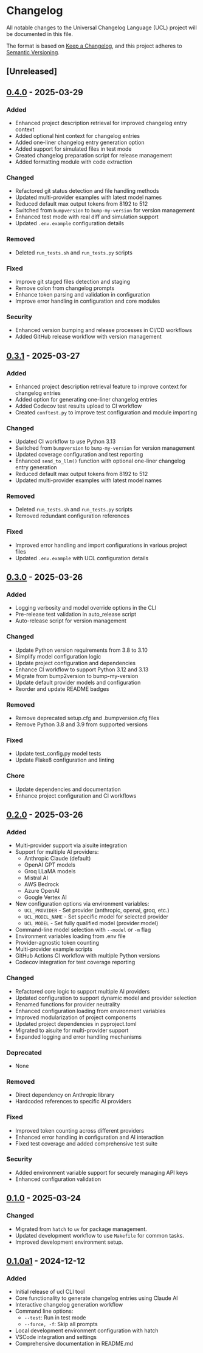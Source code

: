 <!-- markdownlint-disable MD024-->

# Changelog

All notable changes to the Universal Changelog Language (UCL) project will be documented in this file.

The format is based on [Keep a Changelog](https://keepachangelog.com/en/1.0.0/),
and this project adheres to [Semantic Versioning](https://semver.org/spec/v2.0.0.html).

## [Unreleased]

## [0.4.0] - 2025-03-29

### Added

- Enhanced project description retrieval for improved changelog entry context
- Added optional hint context for changelog entries
- Added one-liner changelog entry generation option
- Added support for simulated files in test mode
- Created changelog preparation script for release management
- Added formatting module with code extraction

### Changed

- Refactored git status detection and file handling methods
- Updated multi-provider examples with latest model names
- Reduced default max output tokens from 8192 to 512
- Switched from `bumpversion` to `bump-my-version` for version management
- Enhanced test mode with real diff and simulation support
- Updated `.env.example` configuration details

### Removed

- Deleted `run_tests.sh` and `run_tests.py` scripts

### Fixed

- Improve git staged files detection and staging
- Remove colon from changelog prompts
- Enhance token parsing and validation in configuration
- Improve error handling in configuration and core modules

### Security

- Enhanced version bumping and release processes in CI/CD workflows
- Added GitHub release workflow with version management

## [0.3.1] - 2025-03-27

### Added

- Enhanced project description retrieval feature to improve context for changelog entries
- Added option for generating one-liner changelog entries
- Added Codecov test results upload to CI workflow
- Created `conftest.py` to improve test configuration and module importing

### Changed

- Updated CI workflow to use Python 3.13
- Switched from `bumpversion` to `bump-my-version` for version management
- Updated coverage configuration and test reporting
- Enhanced `send_to_llm()` function with optional one-liner changelog entry generation
- Reduced default max output tokens from 8192 to 512
- Updated multi-provider examples with latest model names

### Removed

- Deleted `run_tests.sh` and `run_tests.py` scripts
- Removed redundant configuration references

### Fixed

- Improved error handling and import configurations in various project files
- Updated `.env.example` with UCL configuration details

## [0.3.0] - 2025-03-26

### Added

- Logging verbosity and model override options in the CLI
- Pre-release test validation in auto_release script
- Auto-release script for version management

### Changed

- Update Python version requirements from 3.8 to 3.10
- Simplify model configuration logic
- Update project configuration and dependencies
- Enhance CI workflow to support Python 3.12 and 3.13
- Migrate from bump2version to bump-my-version
- Update default provider models and configuration
- Reorder and update README badges

### Removed

- Remove deprecated setup.cfg and .bumpversion.cfg files
- Remove Python 3.8 and 3.9 from supported versions

### Fixed

- Update test_config.py model tests
- Update Flake8 configuration and linting

### Chore

- Update dependencies and documentation
- Enhance project configuration and CI workflows

## [0.2.0] - 2025-03-26

### Added

- Multi-provider support via aisuite integration
- Support for multiple AI providers:
  - Anthropic Claude (default)
  - OpenAI GPT models
  - Groq LLaMA models
  - Mistral AI
  - AWS Bedrock
  - Azure OpenAI
  - Google Vertex AI
- New configuration options via environment variables:
  - `UCL_PROVIDER` - Set provider (anthropic, openai, groq, etc.)
  - `UCL_MODEL_NAME` - Set specific model for selected provider
  - `UCL_MODEL` - Set fully qualified model (provider:model)
- Command-line model selection with `--model` or `-m` flag
- Environment variables loading from .env file
- Provider-agnostic token counting
- Multi-provider example scripts
- GitHub Actions CI workflow with multiple Python versions
- Codecov integration for test coverage reporting

### Changed

- Refactored core logic to support multiple AI providers
- Updated configuration to support dynamic model and provider selection
- Renamed functions for provider neutrality
- Enhanced configuration loading from environment variables
- Improved modularization of project components
- Updated project dependencies in pyproject.toml
- Migrated to aisuite for multi-provider support
- Expanded logging and error handling mechanisms

### Deprecated

- None

### Removed

- Direct dependency on Anthropic library
- Hardcoded references to specific AI providers

### Fixed

- Improved token counting across different providers
- Enhanced error handling in configuration and AI interaction
- Fixed test coverage and added comprehensive test suite

### Security

- Added environment variable support for securely managing API keys
- Enhanced configuration validation

## [0.1.0] - 2025-03-24

### Changed

- Migrated from `hatch` to `uv` for package management.
- Updated development workflow to use `Makefile` for common tasks.
- Improved development environment setup.

## [0.1.0a1] - 2024-12-12

### Added

- Initial release of ucl CLI tool
- Core functionality to generate changelog entries using Claude AI
- Interactive changelog generation workflow
- Command line options:
  - `--test`: Run in test mode
  - `--force, -f`: Skip all prompts
- Local development environment configuration with hatch
- VSCode integration and settings
- Comprehensive documentation in README.md

[0.4.0]: https://github.com/cellwebb/ucl/releases/tag/v0.4.0
[0.3.1]: https://github.com/cellwebb/ucl/releases/tag/v0.3.1
[0.3.0]: https://github.com/cellwebb/ucl/releases/tag/v0.3.0
[0.2.0]: https://github.com/cellwebb/ucl/releases/tag/v0.2.0
[0.1.0]: https://github.com/cellwebb/ucl/releases/tag/v0.1.0
[0.1.0a1]: https://github.com/cellwebb/ucl/releases/tag/v0.1.0a1
